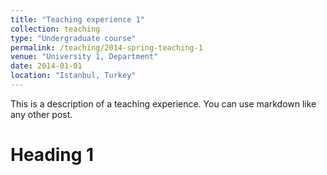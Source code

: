 ```yaml
---
title: "Teaching experience 1"
collection: teaching
type: "Undergraduate course"
permalink: /teaching/2014-spring-teaching-1
venue: "University 1, Department"
date: 2014-01-01
location: "Istanbul, Turkey"
---
```


This is a description of a teaching experience. You can use markdown like any other post.

# Heading 1

